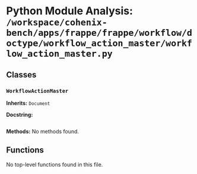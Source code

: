 # Python Module Analysis: `/workspace/cohenix-bench/apps/frappe/frappe/workflow/doctype/workflow_action_master/workflow_action_master.py`

## Classes

### `WorkflowActionMaster`
**Inherits:** `Document`


**Docstring:**
```

```

**Methods:**
No methods found.




## Functions

No top-level functions found in this file.
